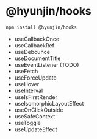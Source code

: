 # @hyunjin/hooks

```bash
npm install @hyunjin/hooks
```

- useCallbackOnce
- useCallbackRef
- useDebounce
- useDocumentTitle
- useEventListener (TODO)
- useFetch
- useForceUpdate
- useHover
- useInterval
- useIsFirstRender
- useIsomorphicLayoutEffect
- useOnClickOutside
- useSafeContext
- useToggle
- useUpdateEffect
